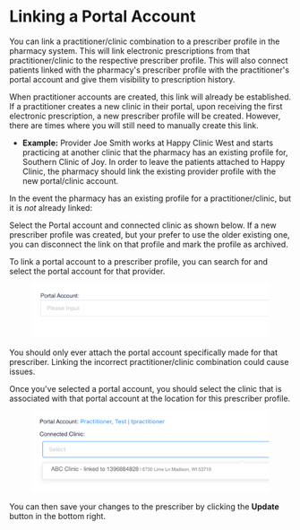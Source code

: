 # Linking a Portal Account

You can link a practitioner/clinic combination to a prescriber profile in the pharmacy system. This will link electronic prescriptions from that practitioner/clinic to the respective prescriber profile. This will also connect patients linked with the pharmacy's prescriber profile with the practitioner's portal account and give them visibility to prescription history.

When practitioner accounts are created, this link will already be established. If a practitioner creates a new clinic in their portal, upon receiving the first electronic prescription, a new prescriber profile will be created. However, there are times where you will still need to manually create this link.

* **Example:** Provider Joe Smith works at Happy Clinic West and starts practicing at another clinic that the pharmacy has an existing profile for, Southern Clinic of Joy. In order to leave the patients attached to Happy Clinic, the pharmacy should link the existing provider profile with the new portal/clinic account.

In the event the pharmacy has an existing profile for a practitioner/clinic, but it is _not_ already linked:

Select the Portal account and connected clinic as shown below. If a new prescriber profile was created, but your prefer to use the older existing one, you can disconnect the link on that profile and mark the profile as archived.

To link a portal account to a prescriber profile, you can search for and select the portal account for that provider.

<figure><img src="../../.gitbook/assets/image (191).png" alt=""><figcaption></figcaption></figure>

You should only ever attach the portal account specifically made for that prescriber. Linking the incorrect practitioner/clinic combination could cause issues.

Once you've selected a portal account, you should select the clinic that is associated with that portal account at the location for this prescriber profile.

<figure><img src="../../.gitbook/assets/image (192).png" alt=""><figcaption></figcaption></figure>

You can then save your changes to the prescriber by clicking the **Update** button in the bottom right.

